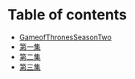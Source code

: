 # Table of contents

* [GameofThronesSeasonTwo](README.md)
* [第一集](di-yi-ji.md)
* [第二集](di-er-ji.md)
* [第三集](di-san-ji.md)

